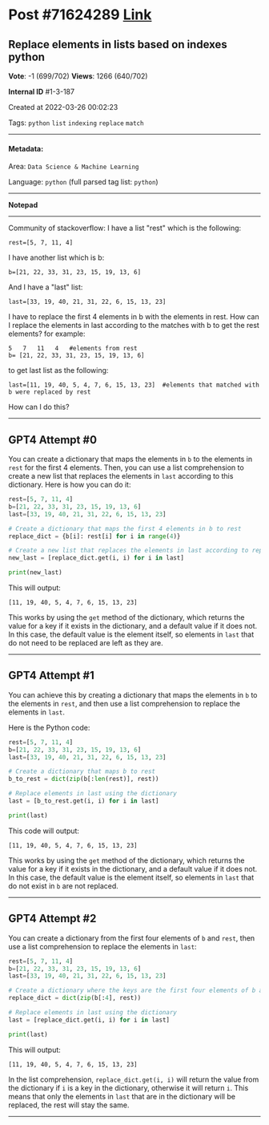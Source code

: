 
# Post \#71624289 [Link](https://stackoverflow.com/questions/71624289/)

## Replace elements in lists based on indexes python

**Vote**: -1 (699/702) **Views**: 1266 (640/702) 

**Internal ID** \#1-3-187

Created at 2022-03-26 00:02:23

Tags: `python` `list` `indexing` `replace` `match`

----------

#### Metadata:

Area: `Data Science & Machine Learning`

Language: `python` (full parsed tag list: `python`)

----------

**Notepad**


----------

Community of stackoverflow:
I have a list "rest" which is the following:
```
rest=[5, 7, 11, 4]
```

I have another list which is b:
```
b=[21, 22, 33, 31, 23, 15, 19, 13, 6]
```

And I have a "last" list:
```
last=[33, 19, 40, 21, 31, 22, 6, 15, 13, 23]
```

I have to replace the first 4 elements in b with the elements in rest. How can I replace the elements in last according to the matches with b to get the rest elements?
for example:
```
5   7   11   4   #elements from rest
b= [21, 22, 33, 31, 23, 15, 19, 13, 6]
```

to get last list as the following:
```
last=[11, 19, 40, 5, 4, 7, 6, 15, 13, 23]  #elements that matched with b were replaced by rest
```

How can I do this?


----------
        
## GPT4 Attempt \#0

You can create a dictionary that maps the elements in `b` to the elements in `rest` for the first 4 elements. Then, you can use a list comprehension to create a new list that replaces the elements in `last` according to this dictionary. Here is how you can do it:

```python
rest=[5, 7, 11, 4]
b=[21, 22, 33, 31, 23, 15, 19, 13, 6]
last=[33, 19, 40, 21, 31, 22, 6, 15, 13, 23]

# Create a dictionary that maps the first 4 elements in b to rest
replace_dict = {b[i]: rest[i] for i in range(4)}

# Create a new list that replaces the elements in last according to replace_dict
new_last = [replace_dict.get(i, i) for i in last]

print(new_last)
```

This will output:

```
[11, 19, 40, 5, 4, 7, 6, 15, 13, 23]
```

This works by using the `get` method of the dictionary, which returns the value for a key if it exists in the dictionary, and a default value if it does not. In this case, the default value is the element itself, so elements in `last` that do not need to be replaced are left as they are.

--------

## GPT4 Attempt \#1

You can achieve this by creating a dictionary that maps the elements in `b` to the elements in `rest`, and then use a list comprehension to replace the elements in `last`.

Here is the Python code:

```python
rest=[5, 7, 11, 4]
b=[21, 22, 33, 31, 23, 15, 19, 13, 6]
last=[33, 19, 40, 21, 31, 22, 6, 15, 13, 23]

# Create a dictionary that maps b to rest
b_to_rest = dict(zip(b[:len(rest)], rest))

# Replace elements in last using the dictionary
last = [b_to_rest.get(i, i) for i in last]

print(last)
```

This code will output:

```
[11, 19, 40, 5, 4, 7, 6, 15, 13, 23]
```

This works by using the `get` method of the dictionary, which returns the value for a key if it exists in the dictionary, and a default value if it does not. In this case, the default value is the element itself, so elements in `last` that do not exist in `b` are not replaced.

--------

## GPT4 Attempt \#2

You can create a dictionary from the first four elements of `b` and `rest`, then use a list comprehension to replace the elements in `last`:

```python
rest=[5, 7, 11, 4]
b=[21, 22, 33, 31, 23, 15, 19, 13, 6]
last=[33, 19, 40, 21, 31, 22, 6, 15, 13, 23]

# Create a dictionary where the keys are the first four elements of b and the values are rest
replace_dict = dict(zip(b[:4], rest))

# Replace elements in last using the dictionary
last = [replace_dict.get(i, i) for i in last]

print(last)
```

This will output:

```
[11, 19, 40, 5, 4, 7, 6, 15, 13, 23]
```

In the list comprehension, `replace_dict.get(i, i)` will return the value from the dictionary if `i` is a key in the dictionary, otherwise it will return `i`. This means that only the elements in `last` that are in the dictionary will be replaced, the rest will stay the same.

--------
